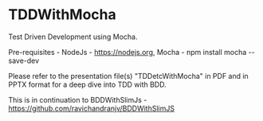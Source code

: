 # TDDWithMocha
Test Driven Development using Mocha.

Pre-requisites - NodeJs - https://nodejs.org, Mocha - npm install mocha --save-dev

Please refer to the presentation file(s) "TDDetcWithMocha" in PDF and in PPTX format for a deep dive into TDD with BDD.

This is in continuation to BDDWithSlimJs - https://github.com/ravichandranjv/BDDWithSlimJS
